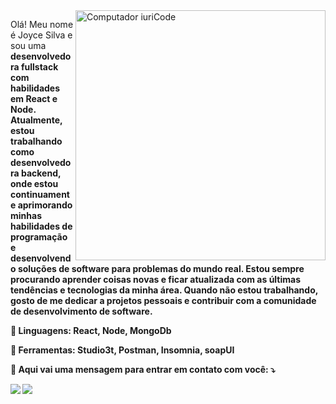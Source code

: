 <img src="https://raw.githubusercontent.com/MicaelliMedeiros/micaellimedeiros/master/image/computer-illustration.png" min-width="400px" max-width="400px" width="400px" align="right" alt="Computador iuriCode">

<p align="left"> 
 Olá! Meu nome é Joyce Silva e sou uma <strong>desenvolvedora fullstack<strong/> com habilidades em React e Node. Atualmente, estou trabalhando como desenvolvedora backend, onde estou continuamente aprimorando minhas habilidades de programação e desenvolvendo soluções de software para problemas do mundo real. Estou sempre procurando aprender coisas novas e ficar atualizada com as últimas tendências e tecnologias da minha área. Quando não estou trabalhando, gosto de me dedicar a projetos pessoais e contribuir com a comunidade de desenvolvimento de software.
</p>

<p align="left">
  🦄 Linguagens: <strong>React, Node, MongoDb</strong>
</p>

<p align="left">
  💼 Ferramentas: <strong>Studio3t, Postman, Insomnia, soapUI</strong>
</p>

<p align="left">
  💌 Aqui vai uma mensagem para entrar em contato com você: ⤵️
</p>

<p align="left">
  <a href="#" alt="Gmail">
  <img src="https://img.shields.io/badge/-Gmail-FF0000?style=flat-square&labelColor=FF0000&logo=gmail&logoColor=white&link=joyccekelly5.0@gmail.com"/></a>

  <a href="https://www.linkedin.com/in/joyce-silva-3985951a3/" alt="Linkedin">
  <img src="https://img.shields.io/badge/-Linkedin-0e76a8?style=flat-square&logo=Linkedin&logoColor=white&link=https://www.linkedin.com/in/joyce-silva-3985951a3/"/></a>
</p> 

